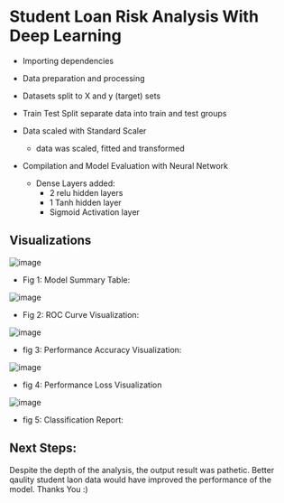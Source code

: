 # **Student Loan Risk Analysis With Deep Learning**

 * Importing dependencies 

 * Data preparation and processing

 * Datasets split to X and y (target) sets

 * Train Test Split separate data into train and test groups

 * Data scaled with Standard Scaler
   * data was scaled, fitted and transformed

 * Compilation and Model Evaluation with Neural Network
   * Dense Layers added:
     *  2 relu hidden layers
     *  1 Tanh hidden layer
     *  Sigmoid Activation layer
  
## Visualizations 

![image](https://github.com/user-attachments/assets/1c78c284-26e0-4b8a-92db-8cee779eb6f6)
 * Fig 1: Model Summary Table:



![image](https://github.com/user-attachments/assets/a26a7f3a-5763-4763-9797-91dfed92ec33)
 * Fig 2: ROC Curve Visualization:



![image](https://github.com/user-attachments/assets/c36a474b-127f-4b83-a217-789953f83721)
 * fig 3: Performance Accuracy Visualization:



![image](https://github.com/user-attachments/assets/af2b4a16-b8b7-40c4-a1d9-bb918c46b680)
 * fig 4: Performance Loss Visualization



![image](https://github.com/user-attachments/assets/d2e01e18-11d0-4b4d-92a8-d915e124c513)
 * fig 5: Classification Report:



## **Next Steps:**
Despite the depth of the analysis, the output result was pathetic. 
Better qaulity student laon data would have improved the performance of the model.
Thanks You :)



